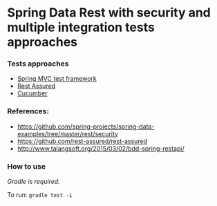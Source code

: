 # Spring Data Rest with security and multiple integration tests approaches

### Tests approaches
- [Spring MVC test framework](https://github.com/elemental-source/security-data-rest/tree/master/src/test/java/com/elementalsource/example/securitydatarest/security/springmvctestframework)
- [Rest Assured](https://github.com/elemental-source/security-data-rest/tree/master/src/test/java/com/elementalsource/example/securitydatarest/security/restassured)
- [Cucumber](https://github.com/elemental-source/security-data-rest/tree/master/src/test/java/com/elementalsource/example/securitydatarest/security/cucumber)

### References:
- https://github.com/spring-projects/spring-data-examples/tree/master/rest/security
- https://github.com/rest-assured/rest-assured
- http://www.talangsoft.org/2015/03/02/bdd-spring-restapi/

### How to use
*Gradle is required.*

To run: `gradle test -i`
